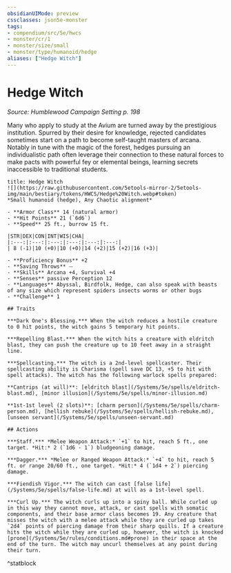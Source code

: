```yaml
---
obsidianUIMode: preview
cssclasses: json5e-monster
tags:
- compendium/src/5e/hwcs
- monster/cr/1
- monster/size/small
- monster/type/humanoid/hedge
aliases: ["Hedge Witch"]
---
```

# Hedge Witch
*Source: Humblewood Campaign Setting p. 198*  

Many who apply to study at the Avium are turned away by the prestigious institution. Spurred by their desire for knowledge, rejected candidates sometimes start on a path to become self-taught masters of arcana. Notably in tune with the magic of the forest, hedges pursuing an individualistic path often leverage their connection to these natural forces to make pacts with powerful fey or elemental beings, learning secrets inaccessible to traditional students.

```ad-statblock
title: Hedge Witch
![](https://raw.githubusercontent.com/5etools-mirror-2/5etools-img/main/bestiary/tokens/HWCS/Hedge%20Witch.webp#token)
*Small humanoid (hedge), Any Chaotic alignment*

- **Armor Class** 14 (natural armor)
- **Hit Points** 21 (`6d6`)
- **Speed** 25 ft., burrow 15 ft.

|STR|DEX|CON|INT|WIS|CHA|
|:---:|:---:|:---:|:---:|:---:|:---:|
| 8 (-1)|10 (+0)|10 (+0)|14 (+2)|15 (+2)|16 (+3)|

- **Proficiency Bonus** +2
- **Saving Throws** ⏤
- **Skills** Arcana +4, Survival +4
- **Senses** passive Perception 12
- **Languages** Abyssal, Birdfolk, Hedge, can also speak with beasts of any size which represent spiders insects worms or other bugs
- **Challenge** 1

## Traits

***Dark One's Blessing.*** When the witch reduces a hostile creature to 0 hit points, the witch gains 5 temporary hit points.

***Repelling Blast.*** When the witch hits a creature with eldritch blast, they can push the creature up to 10 feet away in a straight line.

***Spellcasting.*** The witch is a 2nd-level spellcaster. Their spellcasting ability is Charisma (spell save DC 13, +5 to hit with spell attacks). The witch has the following warlock spells prepared:

**Cantrips (at will)**: [eldritch blast](/Systems/5e/spells/eldritch-blast.md), [minor illusion](/Systems/5e/spells/minor-illusion.md)

**1st-1st level (2 slots)**: [charm person](/Systems/5e/spells/charm-person.md), [hellish rebuke](/Systems/5e/spells/hellish-rebuke.md), [unseen servant](/Systems/5e/spells/unseen-servant.md)

## Actions

***Staff.*** *Melee Weapon Attack:* `+1` to hit, reach 5 ft., one target. *Hit:* 2 (`1d6 - 1`) bludgeoning damage.

***Dagger.*** *Melee or Ranged Weapon Attack:* `+4` to hit, reach 5 ft. or range 20/60 ft., one target. *Hit:* 4 (`1d4 + 2`) piercing damage.

***Fiendish Vigor.*** The witch can cast [false life](/Systems/5e/spells/false-life.md) at will as a 1st-level spell.

***Curl Up.*** The witch curls up into a spiny ball. While curled up in this way they cannot move, attack, or cast spells with somatic components, and their base armor class becomes 19. Any creature that misses the witch with a melee attack while they are curled up takes `2d4` points of piercing damage from their sharp quills. If a creature hits the witch while they are curled up, however, the witch is knocked [prone](/Systems/5e/rules/conditions.md#prone) in their space at the end of the turn. The witch may uncurl themselves at any point during their turn.
```
^statblock